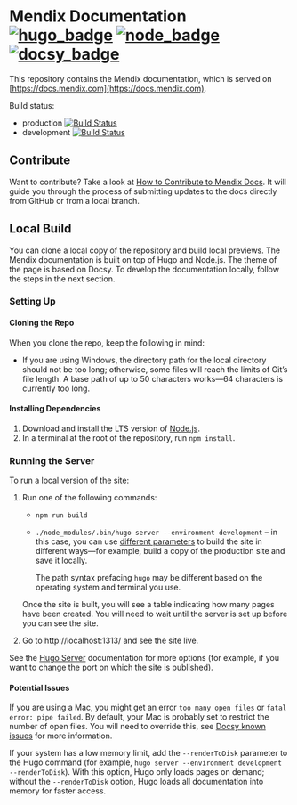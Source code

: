 # Mendix Documentation [![hugo_badge](https://img.shields.io/badge/hugo-0.121.2-green.svg)](https://gohugo.io/) [![node_badge](https://img.shields.io/badge/node-20.10.0-green.svg)](https://nodejs.org/en/) [![docsy_badge](https://img.shields.io/badge/docsy-0.9.0-green.svg)](https://www.docsy.dev/)

This repository contains the Mendix documentation, which is served on [https://docs.mendix.com](https://docs.mendix.com).

Build status:

* production [![Build Status](https://secure.travis-ci.org/mendix/docs.png?branch=production)](https://app.travis-ci.com/github/mendix/docs)
* development [![Build Status](https://secure.travis-ci.org/mendix/docs.png?branch=development)](https://app.travis-ci.com/github/mendix/docs)

## Contribute

Want to contribute? Take a look at [How to Contribute to Mendix Docs](https://docs.mendix.com/community-tools/contribute-to-mendix-docs/). It will guide you through the process of submitting updates to the docs directly from GitHub or from a local branch.

## Local Build

You can clone a local copy of the repository and build local previews. The Mendix documentation is built on top of Hugo and Node.js. The theme of the page is based on Docsy. To develop the documentation locally, follow the steps in the next section.

### Setting Up

#### Cloning the Repo

When you clone the repo, keep the following in mind:

* If you are using Windows, the directory path for the local directory should not be too long; otherwise, some files will reach the limits of Git’s file length. A base path of up to 50 characters works—64 characters is currently too long.

#### Installing Dependencies

1. Download and install the LTS version of [Node.js](https://nodejs.org/en/download/).
1. In a terminal at the root of the repository, run `npm install`.

### Running the Server

To run a local version of the site: 

1. Run one of the following commands:

    * `npm run build`
    * `./node_modules/.bin/hugo server --environment development` – in this case, you can use [different parameters](https://gohugo.io/commands/hugo_server/) to build the site in different ways—for example, build a copy of the production site and save it locally. 
    
        The path syntax prefacing `hugo` may be different based on the operating system and terminal you use.

    Once the site is built, you will see a table indicating how many pages have been created. You will need to wait until the server is set up before you can see the site.

2. Go to http://localhost:1313/ and see the site live.

See the [Hugo Server](https://gohugo.io/commands/hugo_server/) documentation for more options (for example, if you want to change the port on which the site is published).

#### Potential Issues

If you are using a Mac, you might get an error `too many open files` or `fatal error: pipe failed`. By default, your Mac is probably set to restrict the number of open files. You will need to override this, see [Docsy known issues](https://www.docsy.dev/docs/getting-started/#known-issues) for more information.

If your system has a low memory limit, add the `--renderToDisk` parameter to the Hugo command (for example, `hugo server --environment development --renderToDisk`). With this option, Hugo only loads pages on demand; without the `--renderToDisk` option, Hugo loads all documentation into memory for faster access.
